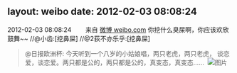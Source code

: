 layout: weibo
date: 2012-02-03 08:08:24
---
2012-02-03 08:08:24  &nbsp;&nbsp;&nbsp;&nbsp;&nbsp;&nbsp; 来自 <a href="http://weibo.com/" rel="nofollow">微博 weibo.com</a>
你挖什么臭屎啊，你应该欢欣鼓舞~~ //@小齿:[挖鼻屎] //@2荻不亦乐乎:[挖鼻屎]
>  @日报欧洲杯: 今天听到一个八岁的小姑娘唱，两只老虎，两只老虎， 谈恋爱，谈恋爱。两只都是公的，两只都是公的，真变态，真变态…… ​​​
>  ![图片](https://ww1.sinaimg.cn/large/933e2a1djw1dpg3zitdhjj.jpg)
